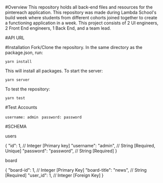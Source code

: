#Overview
This repository holds all back-end files and resources for the pintereach application. This repository was made during Lambda School's build week where students from different cohorts joined together to create a functioning application in a week. This project consists of 2 UI engineers, 2 Front End engineers, 1 Back End, and a team lead.

#API URL

#Installation 
Fork/Clone the repository. In the same directory as the package.json, run:

```yarn install```

This will install all packages. To start the server:

```yarn server```

To test the repository:

```yarn test```

#Test Accounts

```username: admin ```
```password: password ```


#SCHEMA

users

{
  "id": 1,                            // Integer [Primary key]
  "username": "admin",                // String [Required, Unique]
  "password": "password",             // String [Required]
}

board 

{
    "board-id": 1,                    // Integer [Primary Key]
    "board-title": "news",            // String [Required]
    "user_id": 1,                     // Integer [Foreign Key]
}
